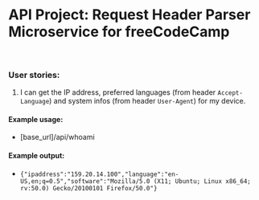 
# API Project: Request Header Parser Microservice for freeCodeCamp
​
### User stories:
1. I can get the IP address, preferred languages (from header `Accept-Language`) and system infos (from header `User-Agent`) for my device.
​
#### Example usage:
* [base_url]/api/whoami
​
#### Example output:
* `{"ipaddress":"159.20.14.100","language":"en-US,en;q=0.5","software":"Mozilla/5.0 (X11; Ubuntu; Linux x86_64; rv:50.0) Gecko/20100101 Firefox/50.0"}`
